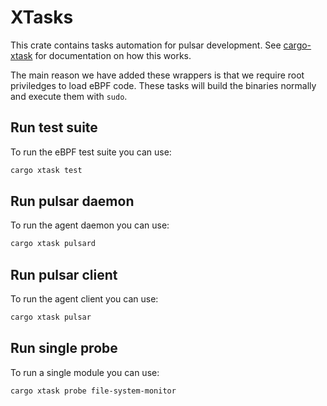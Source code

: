 # XTasks

This crate contains tasks automation for pulsar development.
See [cargo-xtask](https://github.com/matklad/cargo-xtask) for documentation on how this works.

The main reason we have added these wrappers is that we require root priviledges
to load eBPF code. These tasks will build the binaries normally and execute them
with `sudo`.

## Run test suite

To run the eBPF test suite you can use:
```sh
cargo xtask test
```

## Run pulsar daemon

To run the agent daemon you can use:
```sh
cargo xtask pulsard
```

## Run pulsar client

To run the agent client you can use:
```sh
cargo xtask pulsar
```

## Run single probe

To run a single module you can use:
```sh
cargo xtask probe file-system-monitor
```
